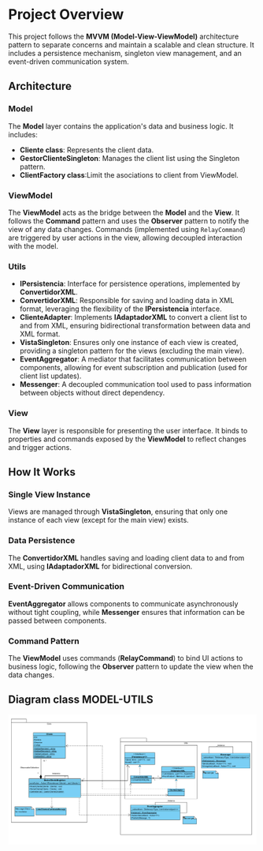# Project Overview
This project follows the **MVVM (Model-View-ViewModel)** architecture pattern to separate concerns and maintain a scalable and clean structure. It includes a persistence mechanism, singleton view management, and an event-driven communication system.

## Architecture

### Model
The **Model** layer contains the application's data and business logic. It includes:
- **Cliente class**: Represents the client data.
- **GestorClienteSingleton**: Manages the client list using the Singleton pattern.
- **ClientFactory class**:Limit the asociations to client from ViewModel.

### ViewModel
The **ViewModel** acts as the bridge between the **Model** and the **View**. It follows the **Command** pattern and uses the **Observer** pattern to notify the view of any data changes. Commands (implemented using `RelayCommand`) are triggered by user actions in the view, allowing decoupled interaction with the model.

### Utils

- **IPersistencia**: Interface for persistence operations, implemented by **ConvertidorXML**.
- **ConvertidorXML**: Responsible for saving and loading data in XML format, leveraging the flexibility of the **IPersistencia** interface.
- **ClienteAdapter**: Implements **IAdaptadorXML** to convert a client list to and from XML, ensuring bidirectional transformation between data and XML format.
- **VistaSingleton**: Ensures only one instance of each view is created, providing a singleton pattern for the views (excluding the main view).
- **EventAggregator**: A mediator that facilitates communication between components, allowing for event subscription and publication (used for client list updates).
- **Messenger**: A decoupled communication tool used to pass information between objects without direct dependency.

### View
The **View** layer is responsible for presenting the user interface. It binds to properties and commands exposed by the **ViewModel** to reflect changes and trigger actions.

## How It Works

### Single View Instance
Views are managed through **VistaSingleton**, ensuring that only one instance of each view (except for the main view) exists.

### Data Persistence
The **ConvertidorXML** handles saving and loading client data to and from XML, using **IAdaptadorXML** for bidirectional conversion.

### Event-Driven Communication
**EventAggregator** allows components to communicate asynchronously without tight coupling, while **Messenger** ensures that information can be passed between components.

### Command Pattern
The **ViewModel** uses commands (**RelayCommand**) to bind UI actions to business logic, following the **Observer** pattern to update the view when the data changes.

## Diagram class MODEL-UTILS
![Class Diagram](Assets/ArquitecturaModelUtils.png)

